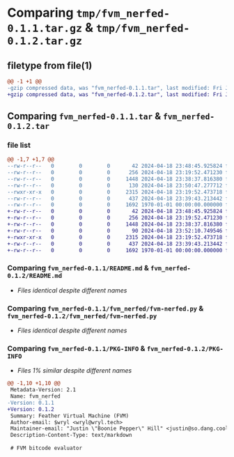 # Comparing `tmp/fvm_nerfed-0.1.1.tar.gz` & `tmp/fvm_nerfed-0.1.2.tar.gz`

## filetype from file(1)

```diff
@@ -1 +1 @@
-gzip compressed data, was "fvm_nerfed-0.1.1.tar", last modified: Fri Jan  1 00:00:00 2016, max compression
+gzip compressed data, was "fvm_nerfed-0.1.2.tar", last modified: Fri Jan  1 00:00:00 2016, max compression
```

## Comparing `fvm_nerfed-0.1.1.tar` & `fvm_nerfed-0.1.2.tar`

### file list

```diff
@@ -1,7 +1,7 @@
--rw-r--r--   0        0        0       42 2024-04-18 23:48:45.925824 fvm_nerfed-0.1.1/.gitignore
--rw-r--r--   0        0        0      256 2024-04-18 23:19:52.471230 fvm_nerfed-0.1.1/.gitlab-ci.yml
--rw-r--r--   0        0        0     1448 2024-04-18 23:38:37.816380 fvm_nerfed-0.1.1/README.md
--rw-r--r--   0        0        0      130 2024-04-18 23:50:47.277712 fvm_nerfed-0.1.1/fvm_nerfed/__init__.py
--rwxr-xr-x   0        0        0     2315 2024-04-18 23:19:52.473718 fvm_nerfed-0.1.1/fvm_nerfed/fvm-nerfed.py
--rw-r--r--   0        0        0      437 2024-04-18 23:39:43.213442 fvm_nerfed-0.1.1/pyproject.toml
--rw-r--r--   0        0        0     1692 1970-01-01 00:00:00.000000 fvm_nerfed-0.1.1/PKG-INFO
+-rw-r--r--   0        0        0       42 2024-04-18 23:48:45.925824 fvm_nerfed-0.1.2/.gitignore
+-rw-r--r--   0        0        0      256 2024-04-18 23:19:52.471230 fvm_nerfed-0.1.2/.gitlab-ci.yml
+-rw-r--r--   0        0        0     1448 2024-04-18 23:38:37.816380 fvm_nerfed-0.1.2/README.md
+-rw-r--r--   0        0        0       90 2024-04-18 23:52:10.749546 fvm_nerfed-0.1.2/fvm_nerfed/__init__.py
+-rwxr-xr-x   0        0        0     2315 2024-04-18 23:19:52.473718 fvm_nerfed-0.1.2/fvm_nerfed/fvm-nerfed.py
+-rw-r--r--   0        0        0      437 2024-04-18 23:39:43.213442 fvm_nerfed-0.1.2/pyproject.toml
+-rw-r--r--   0        0        0     1692 1970-01-01 00:00:00.000000 fvm_nerfed-0.1.2/PKG-INFO
```

### Comparing `fvm_nerfed-0.1.1/README.md` & `fvm_nerfed-0.1.2/README.md`

 * *Files identical despite different names*

### Comparing `fvm_nerfed-0.1.1/fvm_nerfed/fvm-nerfed.py` & `fvm_nerfed-0.1.2/fvm_nerfed/fvm-nerfed.py`

 * *Files identical despite different names*

### Comparing `fvm_nerfed-0.1.1/PKG-INFO` & `fvm_nerfed-0.1.2/PKG-INFO`

 * *Files 1% similar despite different names*

```diff
@@ -1,10 +1,10 @@
 Metadata-Version: 2.1
 Name: fvm_nerfed
-Version: 0.1.1
+Version: 0.1.2
 Summary: Feather Virtual Machine (FVM)
 Author-email: $wryl <wryl@wryl.tech>
 Maintainer-email: "Justin \"Boonie Pepper\" Hill" <justin@so.dang.cool>
 Description-Content-Type: text/markdown
 
 # FVM bitcode evaluator
```

